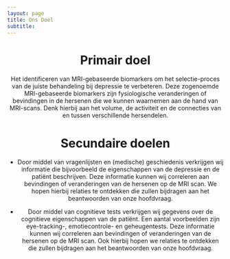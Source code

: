 ```yaml
---
layout: page
title: Ons Doel
subtitle:
---
```

<div align="center">

# Primair doel

Het identificeren van MRI-gebaseerde biomarkers om het selectie-proces van de juiste behandeling bij depressie te verbeteren. Deze zogenoemde MRI-gebaseerde biomarkers zijn fysiologische veranderingen of bevindingen in de hersenen die we kunnen waarnemen aan de hand van MRI-scans. Denk hierbij aan het volume, de activiteit en de connecties van en tussen verschillende hersendelen.

# Secundaire doelen

* Door middel van vragenlijsten en (medische) geschiedenis verkrijgen wij informatie die bijvoorbeeld de eigenschappen van de depressie en de patiënt beschrijven. Deze informatie kunnen wij correleren aan bevindingen of veranderingen van de hersenen op de MRI scan. We hopen hierbij relaties te ontdekken die zullen bijdragen aan het beantwoorden van onze hoofdvraag.


* Door middel van cognitieve tests verkrijgen wij gegevens over de cognitieve eigenschappen van de patiënt. Een aantal voorbeelden zijn eye-tracking-, emotiecontrole- en geheugentests. Deze informatie kunnen wij correleren aan bevindingen of veranderingen van de hersenen op de MRI scan. Ook hierbij hopen we relaties te ontdekken die zullen bijdragen aan het beantwoorden van onze hoofdvraag.


</div>
